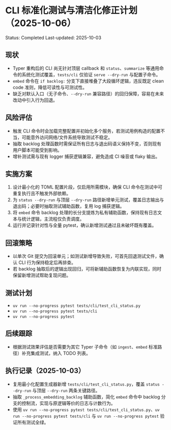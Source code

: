 # CLI 标准化测试与清洁化修正计划（2025-10-06）
Status: Completed
Last-updated: 2025-10-03

## 现状
- Typer 重构后的 CLI 尚无针对顶层 callback 和 `status`、`summarize` 等通用命令的系统化测试覆盖，`tests/cli` 仅验证 `serve --dry-run` 与配置子命令。
- `embed` 命令在 `if backlog:` 分支下直接堆叠了大段循环逻辑，违反既定 clean code 准则，降低可读性与可测试性。
- 缺乏对默认入口（无子命令、`--dry-run` 兼容路径）的回归保障，容易在未来改动中引入行为回退。

## 风险评估
- 触发 CLI 命令时会加载完整配置并初始化多个服务，若测试用例构造的配置不当，可能意外访问网络/文件系统导致测试不稳定。
- 抽取 backlog 处理函数时需保证所有日志与退出码语义保持不变，否则现有用户脚本可能受到影响。
- 增补测试需与现有 logger 捕获逻辑兼容，避免造成 CI 噪音或 flaky 输出。

## 实施方案
1. 设计最小化的 TOML 配置片段，仅启用所需模块，确保 CLI 命令在测试中可重复执行且不触发外部依赖。
2. 为 `status --dry-run` 与顶层 `--dry-run` 路径新增单元测试，覆盖日志输出与退出码；必要时抽取测试辅助函数，复用 log 捕获逻辑。
3. 将 `embed` 命令 backlog 处理的长分支提炼为私有辅助函数，保持现有日志文本与统计逻辑，主流程仅负责调度。
4. 运行并记录针对性与全量 pytest，确认新增测试通过且未破坏既有覆盖。

## 回滚策略
- 以单次 Git 提交为回滚单元；如测试新增导致失败，可首先回退测试文件，确认 CLI 行为保持稳定后再排查。
- 若 backlog 抽取后的逻辑出现回归，可将新辅助函数恢复为内联实现，同时保留新增测试帮助复现问题。

## 测试计划
- `uv run --no-progress pytest tests/cli/test_cli_status.py`
- `uv run --no-progress pytest tests/cli`
- `uv run --no-progress pytest`

## 后续跟踪
- 根据测试效果评估是否需要为其它 Typer 子命令（如 `ingest`、`embed` 标准路径）补充集成测试，纳入 TODO 列表。

## 执行记录（2025-10-03）
- 复用最小化配置生成器新增 `tests/cli/test_cli_status.py`，覆盖 `status --dry-run` 与顶层 `--dry-run` 两条关键路径。
- 抽取 `_process_embedding_backlog` 辅助函数，简化 `embed` 命令中 backlog 分支的控制流，实现与原逻辑等价的日志与计数行为。
- 使用 `uv run --no-progress pytest tests/cli/test_cli_status.py`、`uv run --no-progress pytest tests/cli` 与 `uv run --no-progress pytest` 验证所有测试全绿。
